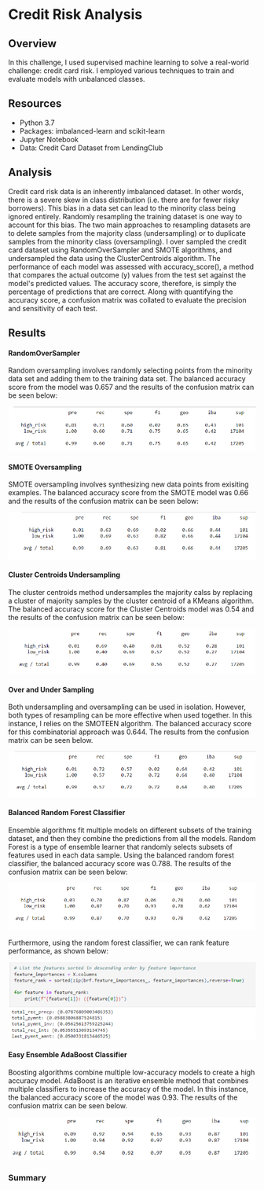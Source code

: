 # Credit Risk Analysis

## Overview
In this challenge, I used supervised machine learning to solve a real-world challenge: credit card risk. I employed various techniques to train and evaluate models with unbalanced classes. 

## Resources
* Python 3.7
* Packages: imbalanced-learn and scikit-learn
* Jupyter Notebook
* Data: Credit Card Dataset from LendingClub

## Analysis
Credit card risk data is an inherently imbalanced dataset. In other words, there is a severe skew in class distribution (i.e. there are for fewer risky borrowers). This bias in a data set can lead to the minority class being ignored entirely. Randomly resampling the training dataset is one way to account for this bias. The two main approaches to resampling datasets are to delete samples from the majority class (undersampling) or to duplicate samples from the minority class (oversampling). I over sampled the credit card dataset using RandomOverSampler and SMOTE algorithms, and undersampled the data using the ClusterCentroids algorithm. 
The performance of each model was assessed with accuracy_score(), a method that compares the actual outcome (y) values from the test set against the model's predicted values. The accuracy score, therefore, is simply the percentage of predictions that are correct. Along with quantifying the accuracy score, a confusion matrix was collated to evaluate the precision and sensitivity of each test. 

## Results
#### RandomOverSampler
Random oversampling involves randomly selecting points from the minority data set and adding them to the training data set. 
The balanced accuracy score from the model was 0.657 and the results of the confusion matrix can be seen below:

![Naive Random Oversampling](https://github.com/CSoldo1/Credit_Risk_Analysis/blob/main/Images/Naive_Random_Oversample.PNG)

#### SMOTE Oversampling
SMOTE oversampling involves synthesizing new data points from exisiting examples. The balanced accuracy score from the SMOTE model was 0.66 and the results of the confusion matrix can be seen below:

![SMOTE](https://github.com/CSoldo1/Credit_Risk_Analysis/blob/main/Images/SMOTE_Oversampling.PNG)


#### Cluster Centroids Undersampling
The cluster centroids method undersamples the majority calss by replacing a cluster of majority samples by the cluster centroid of a KMeans algorithm. The balanced accuracy score for the Cluster Centroids model was 0.54 and the results of the confusion matrix can be seen below:

![Cluster Centroids](https://github.com/CSoldo1/Credit_Risk_Analysis/blob/main/Images/Cluster_Centroids.PNG)

#### Over and Under Sampling
Both undersampling and oversampling can be used in isolation. However, both types of resampling can be more effective when used together. In this instance, I relies on the SMOTEEN algorithm. The balanced accuracy score for this combinatorial approach was 0.644. The results from the confusion matrix can be seen below. 

![SMOTEEN](https://github.com/CSoldo1/Credit_Risk_Analysis/blob/main/Images/SMOTEEN.PNG)

#### Balanced Random Forest Classifier
Ensemble algorithms fit multiple models on different subsets of the training dataset, and then they combine the predictions from all the models. Random Forest is a type of ensemble learner that randomly selects subsets of features used in each data sample. Using the balanced random forest classifier, the balanced accuracy score was 0.788. The results of the confusion matrix can be seen below:

![Balanced Random Forest Classifier](https://github.com/CSoldo1/Credit_Risk_Analysis/blob/main/Images/balanced_random_forest_classifier.PNG)

Furthermore, using the random forest classifier, we can rank feature performance, as shown below:

![Feature Performance](https://github.com/CSoldo1/Credit_Risk_Analysis/blob/main/Images/feature_importance.PNG)

#### Easy Ensemble AdaBoost Classifier
Boosting algorithms combine multiple low-accuracy models to create a high accuracy model. AdaBoost is an iterative ensemble method that combines multiple classifiers to increase the accuracy of the model. In this instance, the balanced accuracy score of the model was 0.93. The results of the confusion matrix can be seen below. 

![Easy Ensemble Classifier](https://github.com/CSoldo1/Credit_Risk_Analysis/blob/main/Images/Easy_Ensemble_Classifier.PNG)

### Summary



